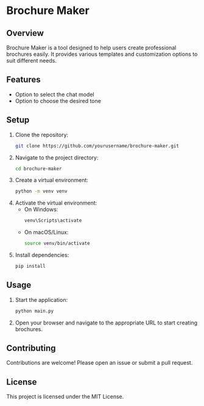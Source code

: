 # Brochure Maker

## Overview

Brochure Maker is a tool designed to help users create professional brochures easily. It provides various templates and customization options to suit different needs.

## Features

- Option to select the chat model
- Option to choose the desired tone

## Setup

1. Clone the repository:
   ```bash
   git clone https://github.com/yourusername/brochure-maker.git
   ```
2. Navigate to the project directory:
   ```bash
   cd brochure-maker
   ```
3. Create a virtual environment:
   ```bash
   python -m venv venv
   ```
4. Activate the virtual environment:
   - On Windows:
     ```bash
     venv\Scripts\activate
     ```
   - On macOS/Linux:
     ```bash
     source venv/bin/activate
     ```
5. Install dependencies:
   ```bash
   pip install
   ```

## Usage

1. Start the application:
   ```bash
   python main.py
   ```
2. Open your browser and navigate to the appropriate URL to start creating brochures.

## Contributing

Contributions are welcome! Please open an issue or submit a pull request.

## License

This project is licensed under the MIT License.
